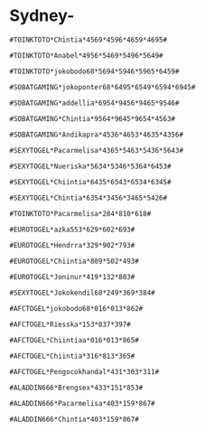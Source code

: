 # Sydney-

```
#TOINKTOTO*Chintia*4569*4596*4659*4695#
```

```
#TOINKTOTO*Anabel*4956*5469*5496*5649#
```

```
#TOINKTOTO*jokobodo68*5694*5946*5965*6459#
```

```
#SOBATGAMING*jokoponter68*6495*6549*6594*6945#
```

```
#SOBATGAMING*addellia*6954*9456*9465*9546#
```

```
#SOBATGAMING*Chintia*9564*9645*9654*4563#
```

```
#SOBATGAMING*Andikapra*4536*4653*4635*4356#
```

```
#SEXYTOGEL*Pacarmelisa*4365*5463*5436*5643#
```

```
#SEXYTOGEL*Nueriska*5634*5346*5364*6453#
```

```
#SEXYTOGEL*Chiintia*6435*6543*6534*6345#
```

```
#SEXYTOGEL*Chintia*6354*3456*3465*5426#
```

```
#TOINKTOTO*Pacarmelisa*284*810*618#
```

```
#EUROTOGEL*azka553*629*602*693#
```

```
#EUROTOGEL*Hendrra*329*902*793#
```

```
#EUROTOGEL*Chiintia*809*502*493#
```

```
#EUROTOGEL*Joninur*419*132*803#
```

```
#SEXYTOGEL*Jokokendil68*249*369*384#
```

```
#AFCTOGEL*jokobodo68*016*013*862#
```

```
#AFCTOGEL*Riesska*153*037*397#
```

```
#AFCTOGEL*Chiintiaa*016*013*865#
```

```
#AFCTOGEL*Chiintia*316*813*365#
```

```
#AFCTOGEL*Pengocokhandal*431*303*311#
```

```
#ALADDIN666*Brengsex*433*151*853#
```

```
#ALADDIN666*Pacarmelisa*403*159*867#
```

```
#ALADDIN666*Chintia*403*159*867#
```
